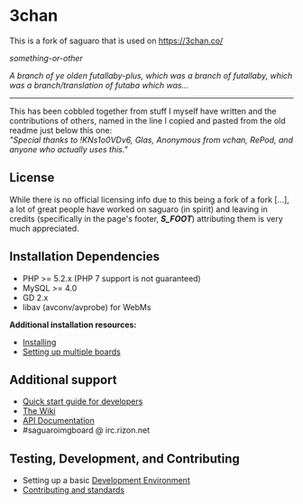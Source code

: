 # 3chan
This is a fork of saguaro that is used on https://3chan.co/

*something-or-other*    

*A branch of ye olden futallaby-plus, which was a branch of futallaby, which was a branch/translation of futaba which was...*

----

This has been cobbled together from stuff I myself have written and the contributions of others, named in the line I copied and pasted from the old readme just below this one:		
*"Special thanks to !KNs1o0VDv6, Glas, Anonymous from vchan, RePod, and anyone who actually uses this."*

## License
While there is no official licensing info due to this being a fork of a fork [...], a lot of great people have worked on saguaro (in spirit) and leaving in credits (specifically in the page's footer, ***S_FOOT***) attributing them is very much appreciated.

## Installation Dependencies 
- PHP >= 5.2.x (PHP 7 support is not guaranteed)
- MySQL >= 4.0 
- GD 2.x
- libav (avconv/avprobe) for WebMs

**Additional installation resources:**
- [Installing](//github.com/spootTheLousy/saguaro/wiki/Installing)
- [Setting up multiple boards](//github.com/spootTheLousy/saguaro/wiki/Adding-multiple-boards)

## Additional support
- [Quick start guide for developers](//github.com/spootTheLousy/saguaro/wiki/For-new-developers)
- [The Wiki](//github.com/spootTheLousy/saguaro/wiki)
- [API Documentation](//github.com/spootTheLousy/saguaro/wiki/API-Documentation) 
- #saguaroimgboard @ irc.rizon.net

## Testing, Development, and Contributing
- Setting up a basic [Development Environment](//github.com/spootTheLousy/saguaro/wiki/Development-Environment)
- [Contributing and standards](//github.com/spootTheLousy/saguaro/wiki/Contributing)
